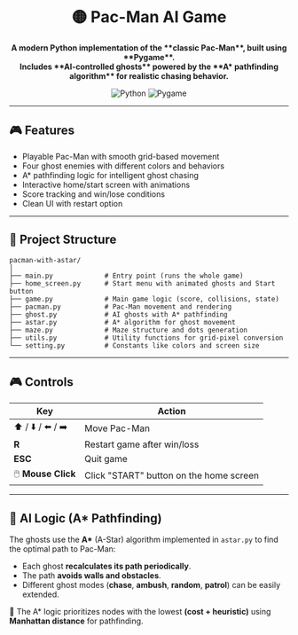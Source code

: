 <h1 align="center">🟡 Pac-Man AI Game</h1>

<p align="center">
  <b>A modern Python implementation of the **classic Pac-Man**, built using **Pygame**.<br>  
Includes **AI-controlled ghosts** powered by the **A* pathfinding algorithm** for realistic chasing behavior.</b>
</p>

<p align="center">
  <img src="https://img.shields.io/badge/Python-3.8%2B-blue?logo=python" alt="Python">
  <img src="https://img.shields.io/badge/Pygame-2.0%2B-green?logo=pygame" alt="Pygame">
</p>




---

## 🎮 Features

- Playable Pac-Man with smooth grid-based movement  
- Four ghost enemies with different colors and behaviors  
- A* pathfinding logic for intelligent ghost chasing  
- Interactive home/start screen with animations  
- Score tracking and win/lose conditions  
- Clean UI with restart option

---

## 🧩 Project Structure

```
pacman-with-astar/
│
├── main.py             # Entry point (runs the whole game)
├── home_screen.py      # Start menu with animated ghosts and Start button
├── game.py             # Main game logic (score, collisions, state)
├── pacman.py           # Pac-Man movement and rendering
├── ghost.py            # AI ghosts with A* pathfinding
├── astar.py            # A* algorithm for ghost movement
├── maze.py             # Maze structure and dots generation
├── utils.py            # Utility functions for grid-pixel conversion
└── setting.py          # Constants like colors and screen size
```
---

## 🎮 Controls

| Key | Action |
|-----|---------|
| ⬆️ / ⬇️ / ⬅️ / ➡️ | Move Pac-Man |
| **R** | Restart game after win/loss |
| **ESC** | Quit game |
| 🖱️ **Mouse Click** | Click "START" button on the home screen |

---

## 🧠 AI Logic (A* Pathfinding)

The ghosts use the **A\*** (A-Star) algorithm implemented in `astar.py` to find the optimal path to Pac-Man:

- Each ghost **recalculates its path periodically**.  
- The path **avoids walls and obstacles**.  
- Different ghost modes (**chase**, **ambush**, **random**, **patrol**) can be easily extended.  

📘 The A\* logic prioritizes nodes with the lowest **(cost + heuristic)** using **Manhattan distance** for pathfinding.

